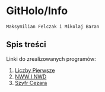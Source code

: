 # GitHolo/Info

`Maksymilian Felczak i Mikolaj Baran`

## Spis treści

Linki do zrealizowanych programów:

1. [Liczby Pierwsze](https://github.com/GitHolo/Info/tree/main/LiczbyPierwsze)
2. [NWW I NWD](https://github.com/GitHolo/Info/tree/main/NWWiNWD)
3. [Szyfr Cezara](https://github.com/GitHolo/Info/tree/main/SzyfrCezara)